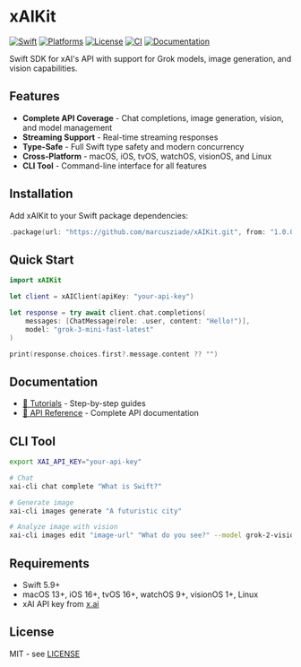 # xAIKit

[![Swift](https://img.shields.io/badge/Swift-5.9-orange.svg)](https://swift.org)
[![Platforms](https://img.shields.io/badge/Platforms-macOS%20%7C%20iOS%20%7C%20watchOS%20%7C%20tvOS%20%7C%20visionOS%20%7C%20Linux-blue.svg)](https://swift.org)
[![License](https://img.shields.io/badge/License-MIT-green.svg)](LICENSE)
[![CI](https://github.com/marcusziade/xAIKit/actions/workflows/ci.yml/badge.svg)](https://github.com/marcusziade/xAIKit/actions/workflows/ci.yml)
[![Documentation](https://img.shields.io/badge/Documentation-DocC-blue.svg)](https://marcusziade.github.io/xAIKit/)

Swift SDK for xAI's API with support for Grok models, image generation, and vision capabilities.

## Features

- **Complete API Coverage** - Chat completions, image generation, vision, and model management
- **Streaming Support** - Real-time streaming responses
- **Type-Safe** - Full Swift type safety and modern concurrency
- **Cross-Platform** - macOS, iOS, tvOS, watchOS, visionOS, and Linux
- **CLI Tool** - Command-line interface for all features

## Installation

Add xAIKit to your Swift package dependencies:

```swift
.package(url: "https://github.com/marcusziade/xAIKit.git", from: "1.0.0")
```

## Quick Start

```swift
import xAIKit

let client = xAIClient(apiKey: "your-api-key")

let response = try await client.chat.completions(
    messages: [ChatMessage(role: .user, content: "Hello!")],
    model: "grok-3-mini-fast-latest"
)

print(response.choices.first?.message.content ?? "")
```

## Documentation

- [🚀 Tutorials](https://marcusziade.github.io/xAIKit/tutorials/xaikit-tutorials) - Step-by-step guides
- [📖 API Reference](https://marcusziade.github.io/xAIKit/documentation/xaikit) - Complete API documentation

## CLI Tool

```bash
export XAI_API_KEY="your-api-key"

# Chat
xai-cli chat complete "What is Swift?"

# Generate image
xai-cli images generate "A futuristic city"

# Analyze image with vision
xai-cli images edit "image-url" "What do you see?" --model grok-2-vision
```

## Requirements

- Swift 5.9+
- macOS 13+, iOS 16+, tvOS 16+, watchOS 9+, visionOS 1+, Linux
- xAI API key from [x.ai](https://x.ai)

## License

MIT - see [LICENSE](LICENSE)